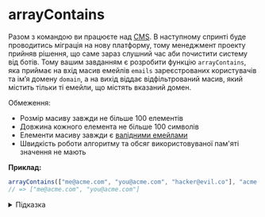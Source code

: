 # arrayContains

Разом з командою ви працюєте над [CMS](https://uk.wikipedia.org/wiki/Система_керування_вмістом). В наступному спринті буде проводитись міграція на нову платформу, тому менеджмент проекту прийняв рішення, що саме зараз слушний час аби почистити систему від ботів. Тому вашим завданням є розробити функцію `arrayContains`, яка приймає на вхід масив емейлів `emails` зареєстрованих користувачів та імʼя домену `domain`, а на вихід віддає відфільтрований масив, який містить тільки ті емейли, що містять вказаний домен.

Обмеження:

- Розмір масиву завжди не більше 100 елементів
- Довжина кожного елемента не більше 100 символів
- Елементи масиву завжди є [валідними емейлами](https://en.wikipedia.org/wiki/Email_address)
- Швидкість роботи алгоритму та обсяг використовуваної пам'яті значення не мають

**Приклад:**

```js
arrayContains(["me@acme.com", "you@acme.com", "hacker@evil.co"], "acme.com");
// => ["me@acme.com", "you@acme.com"]
```

<details>
  <summary>Підказка</summary>

---
  Ітерувати масив можна декількома способами (наприклад, за допомогою циклу `for...of`, або використовуючи вбудований метод `forEach`).

  Зверніть увагу на вбудований метод масиву [filter](https://developer.mozilla.org/en-US/docs/Web/JavaScript/Reference/Global_Objects/Array/filter), а також на вбудований метод рядку [includes](https://developer.mozilla.org/en-US/docs/Web/JavaScript/Reference/Global_Objects/String/includes)

  ## Алгоритм дій

  1. Для кожного елементу масиву `emails`, перевірити
  1. Якщо елемент містить підрядок `domain`, то
  1. Додати цей елемент до результату
  1. Повернути результат

</details>
